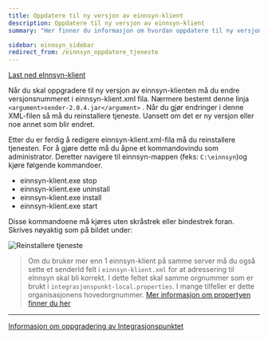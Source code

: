 ```yaml
---
title: Oppdatere til ny versjon av einnsyn-klient
description: Oppdatere til ny versjon av einnsyn-klient
summary: "Her finner du informasjon om hvordan oppdatere til ny versjon av einnsyn-klient"

sidebar: einnsyn_sidebar
redirect_from: /einnsyn_oppdatere_tjeneste
---
```

[Last ned eInnsyn-klient](https://github.com/difi/einnsyn-klient/releases/tag/2.0.4)

Når du skal oppgradere til ny versjon av einnsyn-klienten må du endre versjonsnummeret i einnsyn-klient.xml fila. Nærmere bestemt denne linja ```<argument>sender-2.0.4.jar</argument>``` . Når du gjør endringer i denne XML-filen så må du reinstallere tjeneste.  Uansett om det er ny versjon eller noe annet som blir endret. 

Etter du er ferdig å redigere einnsyn-klient.xml-fila må du reinstallere tjenesten. For å gjøre dette må du åpne et kommandovindu som administrator. Deretter navigere til einnsyn-mappen (feks: ```C:\einnsyn```)og kjøre følgende kommandoer. 

* einnsyn-klient.exe stop
* einnsyn-klient.exe uninstall
* einnsyn-klient.exe install
* einnsyn-klient.exe start

Disse kommandoene må kjøres uten skråstrek eller bindestrek foran. Skrives nøyaktig som på bildet under:

![Reinstallere tjeneste]({{site.baseurl}}/images/einnsyn/reinstall_klient.png)


> Om du bruker mer enn 1 einnsyn-klient på samme server må du også sette et senderId felt i ```einnsyn-klient.xml``` for at adressering til eInnsyn skal bli korrekt. I dette feltet skal samme orgnummer som er brukt i ```integrasjonspunkt-local.properties```. I mange tilfeller er dette organisasjonens hovedorgnummer. [Mer informasjon om propertyen finner du her]({{site.baseurl}}/docs/eInnsyn/einnsyn_flere_klienter)

---

[Informasjon om oppgradering av Integrasjonspunktet]({{site.baseurl}}/docs/eFormidling/installasjon/eformidling_oppgradere)
